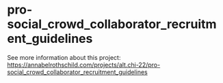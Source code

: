 # pro-social_crowd_collaborator_recruitment_guidelines

See more information about this project: https://annabelrothschild.com/projects/alt.chi-22/pro-social_crowd_collaborator_recruitment_guidelines
